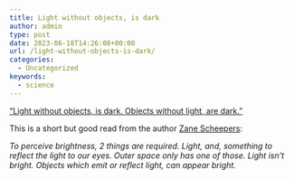 ```yaml
---
title: Light without objects, is dark
author: admin
type: post
date: 2023-06-18T14:26:08+00:00
url: /light-without-objects-is-dark/
categories:
  - Uncategorized
keywords:
  - science
---
```

<a href="https: //www.quora.com/Why-does-the-Suns-ray-brighten-up-the-Earth-and-outer-space-still-remain-dark/answers/312889559?no_redirect=1" target="_blank" rel="noreferrer noopener">&#8220;Light without objects, is dark. Objects without light, are dark.&#8221;</a>

This is a short but good read from the author <a href="https: //www.quora.com/Why-does-the-Suns-ray-brighten-up-the-Earth-and-outer-space-still-remain-dark/answers/312889559?no_redirect=1" target="_blank" rel="noreferrer noopener">Zane Scheepers</a>:

_To perceive brightness, 2 things are required. Light, and, something to reflect the light to our eyes. Outer space only has one of those. Light isn&#8217;t bright. Objects which emit or reflect light, can appear bright._
